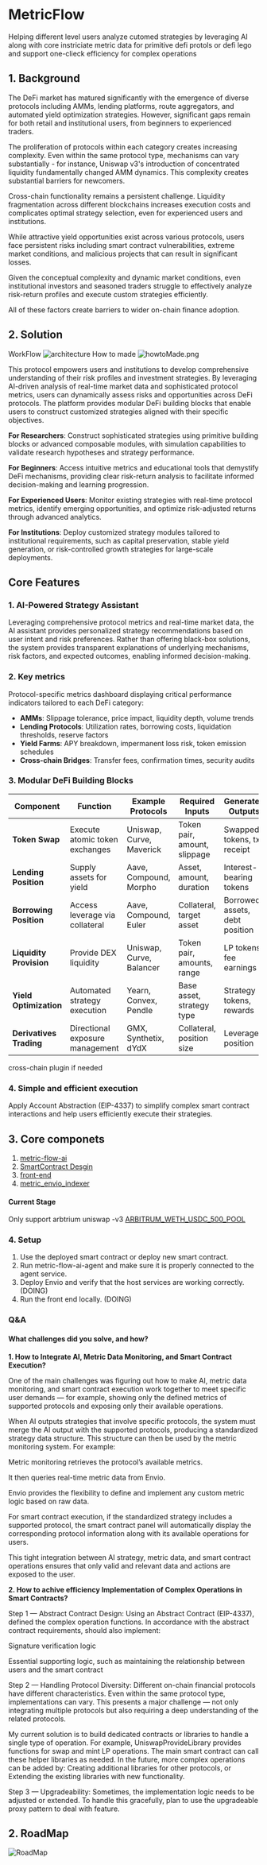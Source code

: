 # MetricFlow

Helping different level users analyze cutomed strategies by leveraging AI along with core instriciate metric data for primitive defi protols or defi lego and support one-clieck efficiency for complex operations

## 1. Background

The DeFi market has matured significantly with the emergence of diverse protocols including AMMs, lending platforms, route aggregators, and automated yield optimization strategies. However, significant gaps remain for both retail and institutional users, from beginners to experienced traders.

The proliferation of protocols within each category creates increasing complexity. Even within the same protocol type, mechanisms can vary substantially - for instance, Uniswap v3's introduction of concentrated liquidity fundamentally changed AMM dynamics. This complexity creates substantial barriers for newcomers.

Cross-chain functionality remains a persistent challenge. Liquidity fragmentation across different blockchains increases execution costs and complicates optimal strategy selection, even for experienced users and institutions.

While attractive yield opportunities exist across various protocols, users face persistent risks including smart contract vulnerabilities, extreme market conditions, and malicious projects that can result in significant losses.

Given the conceptual complexity and dynamic market conditions, even institutional investors and seasoned traders struggle to effectively analyze risk-return profiles and execute custom strategies efficiently.

All of these factors create barriers to wider on-chain finance adoption.

## 2. Solution

WorkFlow
![architecture](architecture.png)
How to made
![howtoMade.png](howtoMade.png)

This protocol empowers users and institutions to develop comprehensive understanding of their risk profiles and investment strategies. By leveraging AI-driven analysis of real-time market data and sophisticated protocol metrics, users can dynamically assess risks and opportunities across DeFi protocols. The platform provides modular DeFi building blocks that enable users to construct customized strategies aligned with their specific objectives.

**For Researchers**: Construct sophisticated strategies using primitive building blocks or advanced composable modules, with simulation capabilities to validate research hypotheses and strategy performance.

**For Beginners**: Access intuitive metrics and educational tools that demystify DeFi mechanisms, providing clear risk-return analysis to facilitate informed decision-making and learning progression.

**For Experienced Users**: Monitor existing strategies with real-time protocol metrics, identify emerging opportunities, and optimize risk-adjusted returns through advanced analytics.

**For Institutions**: Deploy customized strategy modules tailored to institutional requirements, such as capital preservation, stable yield generation, or risk-controlled growth strategies for large-scale deployments.

## Core Features

### 1. AI-Powered Strategy Assistant

Leveraging comprehensive protocol metrics and real-time market data, the AI assistant provides personalized strategy recommendations based on user intent and risk preferences. Rather than offering black-box solutions, the system provides transparent explanations of underlying mechanisms, risk factors, and expected outcomes, enabling informed decision-making.

### 2. Key metrics

Protocol-specific metrics dashboard displaying critical performance indicators tailored to each DeFi category:

-   **AMMs**: Slippage tolerance, price impact, liquidity depth, volume trends
-   **Lending Protocols**: Utilization rates, borrowing costs, liquidation thresholds, reserve factors
-   **Yield Farms**: APY breakdown, impermanent loss risk, token emission schedules
-   **Cross-chain Bridges**: Transfer fees, confirmation times, security audits

### 3. Modular DeFi Building Blocks

| Component               | Function                        | Example Protocols        | Required Inputs              | Generated Outputs              | Primary Risk Vectors            |
| ----------------------- | ------------------------------- | ------------------------ | ---------------------------- | ------------------------------ | ------------------------------- |
| **Token Swap**          | Execute atomic token exchanges  | Uniswap, Curve, Maverick | Token pair, amount, slippage | Swapped tokens, tx receipt     | Slippage, MEV, price impact     |
| **Lending Position**    | Supply assets for yield         | Aave, Compound, Morpho   | Asset, amount, duration      | Interest-bearing tokens        | Protocol risk, rate volatility  |
| **Borrowing Position**  | Access leverage via collateral  | Aave, Compound, Euler    | Collateral, target asset     | Borrowed assets, debt position | Liquidation, interest rate risk |
| **Liquidity Provision** | Provide DEX liquidity           | Uniswap, Curve, Balancer | Token pair, amounts, range   | LP tokens, fee earnings        | Impermanent loss, range risk    |
| **Yield Optimization**  | Automated strategy execution    | Yearn, Convex, Pendle    | Base asset, strategy type    | Strategy tokens, rewards       | Smart contract, strategy risk   |
| **Derivatives Trading** | Directional exposure management | GMX, Synthetix, dYdX     | Collateral, position size    | Leveraged position             | Liquidation, funding costs      |

cross-chain plugin if needed

### 4. Simple and efficient execution

Apply Account Abstraction (EIP-4337) to simplify complex smart contract interactions and help users efficiently execute their strategies.

## 3. Core componets

1. [metric-flow-ai](https://github.com/sodexx7/MetricFlow/tree/metric-flow-ai-agent)
2. [SmartContract Desgin](SmartContract.md)
3. [front-end](https://github.com/sodexx7/MetricFlow/tree/front-end)
4. [metric_envio_indexer](https://github.com/sodexx7/MetricFlow/tree/metric_envio_indexer)

#### Current Stage

Only support arbtrium uniswap -v3 [ARBITRUM_WETH_USDC_500_POOL](https://arbiscan.io/address/0xC6962004f452bE9203591991D15f6b388e09E8D0)

### 4. Setup

1. Use the deployed smart contract or deploy new smart contract.
2. Run metric-flow-ai-agent and make sure it is properly connected to the agent service.
3. Deploy Envio and verify that the host services are working correctly. (DOING)
4. Run the front end locally. (DOING)

### Q&A

#### What challenges did you solve, and how?

**1. How to Integrate AI, Metric Data Monitoring, and Smart Contract Execution?**

One of the main challenges was figuring out how to make AI, metric data monitoring, and smart contract execution work together to meet specific user demands — for example, showing only the defined metrics of supported protocols and exposing only their available operations.

When AI outputs strategies that involve specific protocols, the system must merge the AI output with the supported protocols, producing a standardized strategy data structure.
This structure can then be used by the metric monitoring system. For example:

Metric monitoring retrieves the protocol’s available metrics.

It then queries real-time metric data from Envio.

Envio provides the flexibility to define and implement any custom metric logic based on raw data.

For smart contract execution, if the standardized strategy includes a supported protocol, the smart contract panel will automatically display the corresponding protocol information along with its available operations for users.

This tight integration between AI strategy, metric data, and smart contract operations ensures that only valid and relevant data and actions are exposed to the user.

**2. How to achive efficiency Implementation of Complex Operations in Smart Contracts?**

Step 1 — Abstract Contract Design:
Using an Abstract Contract (EIP-4337), defined the complex operation functions.
In accordance with the abstract contract requirements, should also implement:

Signature verification logic

Essential supporting logic, such as maintaining the relationship between users and the smart contract

Step 2 — Handling Protocol Diversity:
Different on-chain financial protocols have different characteristics. Even within the same protocol type, implementations can vary.
This presents a major challenge — not only integrating multiple protocols but also requiring a deep understanding of the related protocols.

My current solution is to build dedicated contracts or libraries to handle a single type of operation.
For example, UniswapProvideLibrary provides functions for swap and mint LP operations.
The main smart contract can call these helper libraries as needed.
In the future, more complex operations can be added by:
Creating additional libraries for other protocols, or Extending the existing libraries with new functionality.

Step 3 — Upgradeability:
Sometimes, the implementation logic needs to be adjusted or extended.
To handle this gracefully, plan to use the upgradeable proxy pattern to deal with feature.

## 2. RoadMap

![RoadMap](RoadMap.png)
